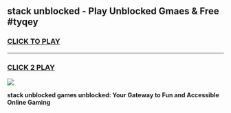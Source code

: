 
## stack unblocked - Play Unblocked Gmaes & Free #tyqey
<h3>
<a href="https://news.freeplayer.one?title=stack_unblocked&ref=26F">CLICK TO PLAY</a></h3>
<hr>

<h3>
<a href="https://news.freeplayer.one?title=stack_unblocked&ref=26F">CLICK 2 PLAY</a>
  
</h3>

<a href="https://news.freeplayer.one?title=stack_unblocked&ref=26F/"><img src="https://clearcache.store/games.png"></a>


**stack unblocked games unblocked: Your Gateway to Fun and Accessible Online Gaming**
